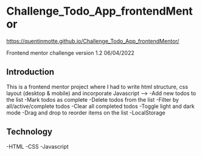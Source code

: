 # Challenge_Todo_App_frontendMentor  
https://quentinmotte.github.io/Challenge_Todo_App_frontendMentor/

Frontend mentor challenge
version 1.2 06/04/2022

## Introduction

This is a frontend mentor project where I had to write html structure, css layout (desktop & mobile) and incorporate Javascript
-->
-Add new todos to the list
-Mark todos as complete
-Delete todos from the list
-Filter by all/active/complete todos
-Clear all completed todos
-Toggle light and dark mode
-Drag and drop to reorder items on the list
-LocalStorage

## Technology

-HTML
-CSS
-Javascript
